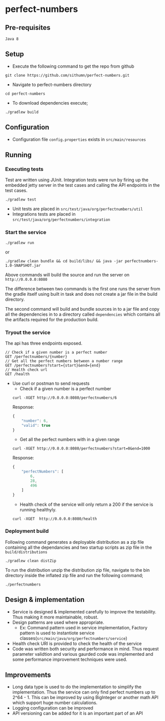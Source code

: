 # perfect-numbers

## Pre-requisites

```
Java 8
```

## Setup

* Execute the following command to get the repo from github
```
git clone https://github.com/sithumn/perfect-numbers.git
```

* Navigate to perfect-numbers directory
```
cd perfect-numbers
```

* To download dependencies execute;
```
./gradlew build
```

## Configuration

* Configuration file `config.properties` exists in `src/main/resources`

## Running

### Executing tests

Test are written using JUnit. Integration tests were run by firing up the embedded jetty server in the test cases and calling the API endpoints in the test cases.

```
./gradlew test
```
* Unit tests are placed in `src/test/java/org/perfectnumbers/util`
* Integrations tests are placed in `src/test/java/org/perfectnumbers/integration`

### Start the service
```
./gradlew run
```
or
```
./gradlew clean bundle && cd build/libs/ && java -jar perfectnumbers-1.0-SNAPSHOT.jar
```
Above commands will build the source and run the server on `http://0.0.0.0:8080`

The difference between two commands is the first one runs the server from the gradle itself using built in task and does not create a jar file in the build directory.

The second command will build and bundle sources in to a jar file and copy all the dependencies in to a directory called `dependencies` which contains all the artifacts required for the production build.

### Tryout the service

The api has three endpoints exposed.

```
// Check if a given number is a perfect number
GET /perfectnumbers/{number}
// Get all the perfect numbers between a number range
GET /perfectnumbers?start={start}&end={end}
// Health check url
GET /health
```
* Use curl or postman to send requests
    * Check if a given number is a perfect number
    ```
    curl -XGET http://0.0.0.0:8080/perfectnumbers/6
    ```
    Response:
    ```js
    {
        "number": 6,
        "valid": true
    }
    ```
    * Get all the perfect numbers with in a given range
    ```
    curl -XGET http://0.0.0.0:8080/perfectnumbers?start=0&end=1000
    ```
    Response:
    ```js
    {
        "perfectNumbers": [
            6,
            28,
            496
        ]
    }
    ```
    * Health check of the service will only return a 200 if the service is running healthyly.
    ```
    curl -XGET  http://0.0.0.0:8080/health
    ```
### Deployment build
Following command generates a deployable distribution as a zip file containing all the dependancies and two startup scripts as zip file in the `build/distributions`
```
./gradlew clean distZip
```

To run the distribution unzip the distribution zip file, navigate to the bin directory inside the inflated zip file and run the following command;
```
./perfectnumbers
```
## Design & implementation
* Service is designed & implemented carefully to improve the testability. Thus making it more maintainable, robust.
* Design patterns are used where appropriate.
    * Ex: Command pattern used in service implementation, Factory pattern is used to instantiote service classes(`src/main/java/org/perfectnumbers/service`)
* Health check URI is provided to check the health of the service
* Code was written both security and performance in mind. Thus request parameter validtion and various gaurded code was implemented and some performance improvement techniques were used.

## Improvements
* Long data type is used to do the implementation to simplify the implementation. Thus the service can only find perfect numbers up to 2^64 - 1. This can be improved by using BigInteger or another math API which support huge number calculations.
* Logging configuration can be improved
* API versioning can be added for it is an important part of an API